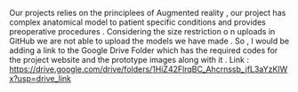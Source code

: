 Our projects relies on the principlees of Augmented reality , our project has complex anatomical model to patient specific conditions and provides preoperative procedures .
Considering the size restriction o n uploads in GitHub we are not able to upload the models we have made . 
So , I would be adding a link to the Google Drive Folder which has the required codes for the project  website and the prototype images along with it .
Link :  https://drive.google.com/drive/folders/1HiZ42FlrqBC_Ahcrnssb_jfL3aYzKIWx?usp=drive_link

